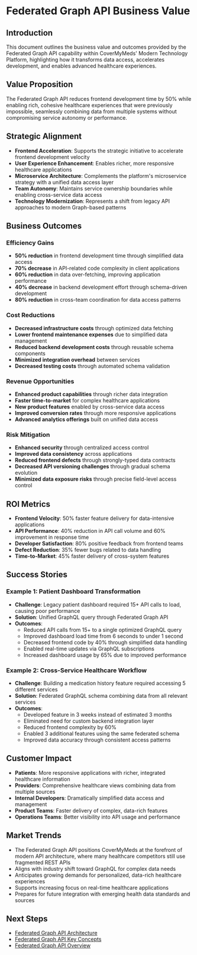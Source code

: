 # Federated Graph API Business Value

## Introduction
This document outlines the business value and outcomes provided by the Federated Graph API capability within CoverMyMeds' Modern Technology Platform, highlighting how it transforms data access, accelerates development, and enables advanced healthcare experiences.

## Value Proposition
The Federated Graph API reduces frontend development time by 50% while enabling rich, cohesive healthcare experiences that were previously impossible, seamlessly combining data from multiple systems without compromising service autonomy or performance.

## Strategic Alignment
- **Frontend Acceleration**: Supports the strategic initiative to accelerate frontend development velocity
- **User Experience Enhancement**: Enables richer, more responsive healthcare applications
- **Microservice Architecture**: Complements the platform's microservice strategy with a unified data access layer
- **Team Autonomy**: Maintains service ownership boundaries while enabling cross-service data access
- **Technology Modernization**: Represents a shift from legacy API approaches to modern Graph-based patterns

## Business Outcomes

### Efficiency Gains
- **50% reduction** in frontend development time through simplified data access
- **70% decrease** in API-related code complexity in client applications
- **60% reduction** in data over-fetching, improving application performance
- **40% decrease** in backend development effort through schema-driven development
- **80% reduction** in cross-team coordination for data access patterns

### Cost Reductions
- **Decreased infrastructure costs** through optimized data fetching
- **Lower frontend maintenance expenses** due to simplified data management
- **Reduced backend development costs** through reusable schema components
- **Minimized integration overhead** between services
- **Decreased testing costs** through automated schema validation

### Revenue Opportunities
- **Enhanced product capabilities** through richer data integration
- **Faster time-to-market** for complex healthcare applications
- **New product features** enabled by cross-service data access
- **Improved conversion rates** through more responsive applications
- **Advanced analytics offerings** built on unified data access

### Risk Mitigation
- **Enhanced security** through centralized access control
- **Improved data consistency** across applications
- **Reduced frontend defects** through strongly-typed data contracts
- **Decreased API versioning challenges** through gradual schema evolution
- **Minimized data exposure risks** through precise field-level access control

## ROI Metrics
- **Frontend Velocity**: 50% faster feature delivery for data-intensive applications
- **API Performance**: 40% reduction in API call volume and 60% improvement in response time
- **Developer Satisfaction**: 80% positive feedback from frontend teams
- **Defect Reduction**: 35% fewer bugs related to data handling
- **Time-to-Market**: 45% faster delivery of cross-system features

## Success Stories

### Example 1: Patient Dashboard Transformation
- **Challenge**: Legacy patient dashboard required 15+ API calls to load, causing poor performance
- **Solution**: Unified GraphQL query through Federated Graph API
- **Outcomes**: 
  - Reduced API calls from 15+ to a single optimized GraphQL query
  - Improved dashboard load time from 6 seconds to under 1 second
  - Decreased frontend code by 40% through simplified data handling
  - Enabled real-time updates via GraphQL subscriptions
  - Increased dashboard usage by 65% due to improved performance

### Example 2: Cross-Service Healthcare Workflow
- **Challenge**: Building a medication history feature required accessing 5 different services
- **Solution**: Federated GraphQL schema combining data from all relevant services
- **Outcomes**:
  - Developed feature in 3 weeks instead of estimated 3 months
  - Eliminated need for custom backend integration layer
  - Reduced frontend complexity by 60%
  - Enabled 3 additional features using the same federated schema
  - Improved data accuracy through consistent access patterns

## Customer Impact
- **Patients**: More responsive applications with richer, integrated healthcare information
- **Providers**: Comprehensive healthcare views combining data from multiple sources
- **Internal Developers**: Dramatically simplified data access and management
- **Product Teams**: Faster delivery of complex, data-rich features
- **Operations Teams**: Better visibility into API usage and performance

## Market Trends
- The Federated Graph API positions CoverMyMeds at the forefront of modern API architecture, where many healthcare competitors still use fragmented REST APIs
- Aligns with industry shift toward GraphQL for complex data needs
- Anticipates growing demands for personalized, data-rich healthcare experiences
- Supports increasing focus on real-time healthcare applications
- Prepares for future integration with emerging health data standards and sources

## Next Steps
- [Federated Graph API Architecture](./architecture.md)
- [Federated Graph API Key Concepts](./key-concepts.md)
- [Federated Graph API Overview](./overview.md)